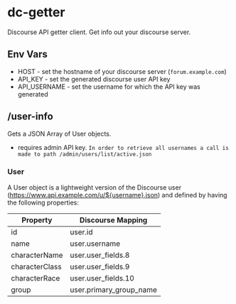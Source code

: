 # dc-getter
Discourse API getter client. Get info out your discourse server.

## Env Vars
- HOST - set the hostname of your discourse server (```forum.example.com```)
- API_KEY - set the generated discourse user API key
- API_USERNAME - set the username for which the API key was generated

## /user-info
Gets a JSON Array of User objects.
- requires admin API key.
`In order to retrieve all usernames a call is made to path /admin/users/list/active.json`

### User
A User object is a lightweight version of the Discourse user (https://www.api.example.com/u/${username}.json) and defined by having the following properties:

| Property | Discourse Mapping |
| --- | --- |
| id  | user.id |
| name | user.username |
| characterName | user.user_fields.8 |
| characterClass | user.user_fields.9 |
| characterRace | user.user_fields.10 |
| group | user.primary_group_name |


